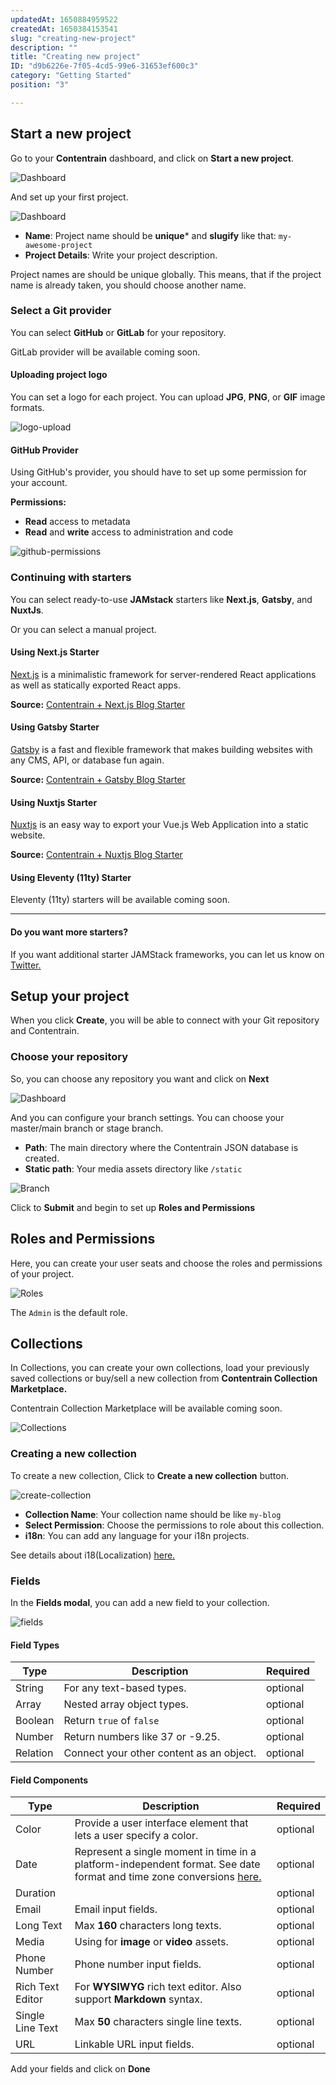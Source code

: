 ```yaml
---
updatedAt: 1650884959522
createdAt: 1650384153541
slug: "creating-new-project"
description: ""
title: "Creating new project"
ID: "d9b6226e-7f05-4cd5-99e6-31653ef600c3"
category: "Getting Started"
position: "3"

---
```


## Start a new project

Go to your **Contentrain** dashboard, and click on **Start a new project**. 

![Dashboard](/images/dashboard.png)

And set up your first project. 

![Dashboard](/images/create-project.png)

- **Name**: Project name should be **unique*** and **slugify** like that: `my-awesome-project`
- **Project Details**: Write your project description.

<alert type="info">

Project names are should be unique globally. This means, that if the project name is already taken, you should choose another name.

</alert>

### Select a Git provider

You can select **GitHub** or **GitLab** for your repository.

<alert type="warning">

GitLab provider will be available coming soon.

</alert>


#### Uploading project logo 

You can set a logo for each project. You can upload **JPG**, **PNG**, or **GIF** image formats.

![logo-upload](/images/logo-upload.png)

#### GitHub Provider 

Using GitHub's provider, you should have to set up some permission for your account. 

**Permissions:**

- **Read** access to metadata
- **Read** and **write** access to administration and code



![github-permissions](/images/github-permissions.png)


### Continuing with starters

You can select ready-to-use **JAMstack** starters like **Next.js**, **Gatsby**, and **NuxtJs**. 

Or you can select a manual project.

#### Using Next.js Starter

[Next.js](https://nextjs.org/) is a minimalistic framework for server-rendered React applications as well as statically exported React apps.

**Source:** [Contentrain + Next.js Blog Starter](https://github.com/Contentrain/nextjs-blog-starter)


#### Using Gatsby Starter

[Gatsby](https://www.gatsbyjs.com/) is a fast and flexible framework that makes building websites with any CMS, API, or database fun again.


**Source:** [Contentrain + Gatsby Blog Starter ](https://github.com/Contentrain/gatsby-blog-starter)

#### Using Nuxtjs Starter

[Nuxtjs](https://nextjs.org/) is an easy way to export your Vue.js Web Application into a static website. 

**Source:** [Contentrain + Nuxtjs Blog Starter](https://github.com/Contentrain/nuxt-blog-starter)


#### Using Eleventy (11ty) Starter

<alert type="warning">

Eleventy (11ty) starters will be available coming soon.

</alert>

---

#### Do you want more starters?

<alert type="info">

If you want additional starter JAMStack frameworks, you can let us know on [Twitter.](https://twitter.com/intent/tweet?text=Hey%20@Contentrain_io%20%F0%9F%91%8B) 

</alert>

## Setup your project

When you click **Create**, you will be able to connect with your Git repository and Contentrain. 

### Choose your repository

So, you can choose any repository you want and click on **Next**

![Dashboard](/images/setup.png)

And you can configure your branch settings. You can choose your master/main branch or stage branch.

- **Path**: The main directory where the Contentrain JSON database is created.
- **Static path**: Your media assets directory like `/static`

![Branch](/images/branch-settings.png)

Click to **Submit** and begin to set up **Roles and Permissions**

## Roles and Permissions

Here, you can create your user seats and choose the roles and permissions of your project.

![Roles](/images/roles.png)

The `Admin` is the default role.

## Collections
In Collections, you can create your own collections, load your previously saved collections or buy/sell a new collection from **Contentrain Collection Marketplace.**

<alert type="warning">

Contentrain Collection Marketplace will be available coming soon.

</alert>

![Collections](/images/collections.png)


### Creating a new collection

To create a new collection, Click to **Create a new collection** button.

![create-collection](/images/create-collection.png)

- **Collection Name**: Your collection name should be like `my-blog`
- **Select Permission**: Choose the permissions to role about this collection.
- **i18n**: You can add any language for your i18n projects.

See details about i18(Localization) [here. ](/i18n)

### Fields

In the **Fields modal**, you can add a new field to your collection.

![fields](/images/fields.png)

#### Field Types

| Type     | Description | Required |
| -------- | ----------- | -------- |
| String   | For any text-based types.             | optional |
| Array    | Nested array object types.            | optional |
| Boolean  | Return `true` of `false`            | optional |
| Number   | Return numbers like 37 or -9.25.             | optional |
| Relation | Connect your other content as an object.            | optional |

#### Field Components

| Type             | Description | Required |
| ---------------- | ----------- | -------- |
| Color            | Provide a user interface element that lets a user specify a color.            | optional |
| Date             | Represent a single moment in time in a platform-independent format. See date format and time zone conversions [here.](https://developer.mozilla.org/en-US/docs/Web/JavaScript/Reference/Global_Objects/Date#date_format_and_time_zone_conversions)            | optional |
| Duration         |             | optional |
| Email            | Email input fields.             | optional |
| Long Text        | Max **160** characters long texts.            | optional |
| Media            | Using for **image** or **video** assets.           | optional |
| Phone Number     | Phone number input fields.            | optional |
| Rich Text Editor | For **WYSIWYG** rich text editor. Also support **Markdown** syntax.            | optional |
| Single Line Text | Max **50** characters single line texts.            | optional |
| URL              | Linkable URL input fields.            | optional |

Add your fields and click on **Done**